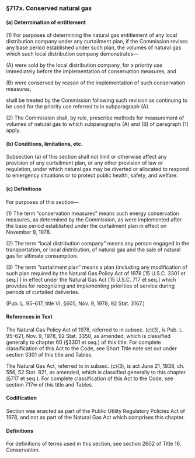 ### §717x. Conserved natural gas ###

#### (a) Determination of entitlement ####

(1) For purposes of determining the natural gas entitlement of any local distribution company under any curtailment plan, if the Commission revises any base period established under such plan, the volumes of natural gas which such local distribution company demonstrates—

(A) were sold by the local distribution company, for a priority use immediately before the implementation of conservation measures, and

(B) were conserved by reason of the implementation of such conservation measures,

shall be treated by the Commission following such revision as continuing to be used for the priority use referred to in subparagraph (A).

(2) The Commission shall, by rule, prescribe methods for measurement of volumes of natural gas to which subparagraphs (A) and (B) of paragraph (1) apply.

#### (b) Conditions, limitations, etc. ####

Subsection (a) of this section shall not limit or otherwise affect any provision of any curtailment plan, or any other provision of law or regulation, under which natural gas may be diverted or allocated to respond to emergency situations or to protect public health, safety, and welfare.

#### (c) Definitions ####

For purposes of this section—

(1) The term “conservation measures” means such energy conservation measures, as determined by the Commission, as were implemented after the base period established under the curtailment plan in effect on November 9, 1978.

(2) The term “local distribution company” means any person engaged in the transportation, or local distribution, of natural gas and the sale of natural gas for ultimate consumption.

(3) The term “curtailment plan” means a plan (including any modification of such plan required by the Natural Gas Policy Act of 1978 [15 U.S.C. 3301 et seq.] ) in effect under the Natural Gas Act [15 U.S.C. 717 et seq.] which provides for recognizing and implementing priorities of service during periods of curtailed deliveries.

(Pub. L. 95–617, title VI, §605, Nov. 9, 1978, 92 Stat. 3167.)

#### References in Text ####

The Natural Gas Policy Act of 1978, referred to in subsec. (c)(3), is Pub. L. 95–621, Nov. 9, 1978, 92 Stat. 3350, as amended, which is classified generally to chapter 60 (§3301 et seq.) of this title. For complete classification of this Act to the Code, see Short Title note set out under section 3301 of this title and Tables.

The Natural Gas Act, referred to in subsec. (c)(3), is act June 21, 1938, ch. 556, 52 Stat. 821, as amended, which is classified generally to this chapter (§717 et seq.). For complete classification of this Act to the Code, see section 717w of this title and Tables.

#### Codification ####

Section was enacted as part of the Public Utility Regulatory Policies Act of 1978, and not as part of the Natural Gas Act which comprises this chapter.

#### Definitions ####

For definitions of terms used in this section, see section 2602 of Title 16, Conservation.